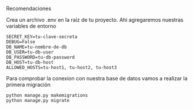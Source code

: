 Recomendaciones

Crea un archivo .env en la raíz de tu proyecto. Ahí agregaremos nuestras variables de entorno

    SECRET_KEY=tu-clave-secreta
    DEBUG=False
    DB_NAME=tu-nombre-de-db
    DB_USER=tu-db-user
    DB_PASSWORD=tu-db-password
    DB_HOST=tu-db-host
    ALLOWED_HOSTS=tu-host1, tu-host2, tu-host3

Para comprobar la conexion con nuestra base de datos vamos a realizar la primera migración

    python manage.py makemigrations
    python manage.py migrate